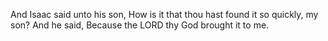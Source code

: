 And Isaac said unto his son, How is it that thou hast found it so quickly, my son? And he said, Because the LORD thy God brought it to me.
